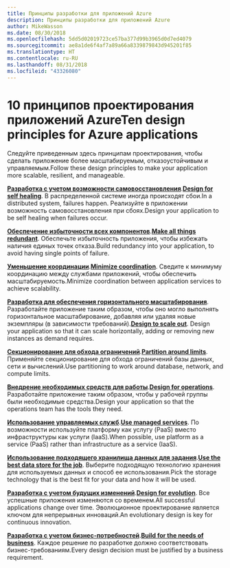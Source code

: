 ```yaml
---
title: Принципы разработки для приложений Azure
description: Принципы разработки для приложений Azure
author: MikeWasson
ms.date: 08/30/2018
ms.openlocfilehash: 5dd5d02019723ce57ba377d99b3965d0d7ed4079
ms.sourcegitcommit: ae8a1de6f4af7a89a66a8339879843d945201f85
ms.translationtype: HT
ms.contentlocale: ru-RU
ms.lasthandoff: 08/31/2018
ms.locfileid: "43326080"
---
```

# <a name="ten-design-principles-for-azure-applications"></a><span data-ttu-id="1bebf-103">10 принципов проектирования приложений Azure</span><span class="sxs-lookup"><span data-stu-id="1bebf-103">Ten design principles for Azure applications</span></span>

<span data-ttu-id="1bebf-104">Следуйте приведенным здесь принципам проектирования, чтобы сделать приложение более масштабируемым, отказоустойчивым и управляемым.</span><span class="sxs-lookup"><span data-stu-id="1bebf-104">Follow these design principles to make your application more scalable, resilient, and manageable.</span></span> 

<span data-ttu-id="1bebf-105">**[Разработка с учетом возможности самовосстановления](self-healing.md)**.</span><span class="sxs-lookup"><span data-stu-id="1bebf-105">**[Design for self healing](self-healing.md)**.</span></span> <span data-ttu-id="1bebf-106">В распределенной системе иногда происходят сбои.</span><span class="sxs-lookup"><span data-stu-id="1bebf-106">In a distributed system, failures happen.</span></span> <span data-ttu-id="1bebf-107">Реализуйте в приложении возможность самовосстановления при сбоях.</span><span class="sxs-lookup"><span data-stu-id="1bebf-107">Design your application to be self healing when failures occur.</span></span>

<span data-ttu-id="1bebf-108">**[Обеспечение избыточности всех компонентов](redundancy.md)**.</span><span class="sxs-lookup"><span data-stu-id="1bebf-108">**[Make all things redundant](redundancy.md)**.</span></span> <span data-ttu-id="1bebf-109">Обеспечьте избыточность приложения, чтобы избежать наличия единых точек отказа.</span><span class="sxs-lookup"><span data-stu-id="1bebf-109">Build redundancy into your application, to avoid having single points of failure.</span></span>
 
<span data-ttu-id="1bebf-110">**[Уменьшение координации](minimize-coordination.md)**.</span><span class="sxs-lookup"><span data-stu-id="1bebf-110">**[Minimize coordination](minimize-coordination.md)**.</span></span> <span data-ttu-id="1bebf-111">Сведите к минимуму координацию между службами приложений, чтобы обеспечить масштабируемость.</span><span class="sxs-lookup"><span data-stu-id="1bebf-111">Minimize coordination between application services to achieve scalability.</span></span>
 
<span data-ttu-id="1bebf-112">**[Разработка для обеспечения горизонтального масштабирования](scale-out.md)**. Разработайте приложение таким образом, чтобы оно могло выполнять горизонтальное масштабирование, добавляя или удаляя новые экземпляры (в зависимости требований).</span><span class="sxs-lookup"><span data-stu-id="1bebf-112">**[Design to scale out](scale-out.md)**. Design your application so that it can scale horizontally, adding or removing new instances as demand requires.</span></span>

<span data-ttu-id="1bebf-113">**[Секционирование для обхода ограничений](partition.md)**.</span><span class="sxs-lookup"><span data-stu-id="1bebf-113">**[Partition around limits](partition.md)**.</span></span> <span data-ttu-id="1bebf-114">Применяйте секционирование для обхода ограничений базы данных, сети и вычислений.</span><span class="sxs-lookup"><span data-stu-id="1bebf-114">Use partitioning to work around database, network, and compute limits.</span></span>

<span data-ttu-id="1bebf-115">**[Внедрение необходимых средств для работы](design-for-operations.md)**.</span><span class="sxs-lookup"><span data-stu-id="1bebf-115">**[Design for operations](design-for-operations.md)**.</span></span> <span data-ttu-id="1bebf-116">Разработайте приложение таким образом, чтобы у рабочей группы были необходимые средства.</span><span class="sxs-lookup"><span data-stu-id="1bebf-116">Design your application so that the operations team has the tools they need.</span></span>

<span data-ttu-id="1bebf-117">**[Использование управляемых служб](managed-services.md)**.</span><span class="sxs-lookup"><span data-stu-id="1bebf-117">**[Use managed services](managed-services.md)**.</span></span> <span data-ttu-id="1bebf-118">По возможности используйте платформу как услугу (PaaS) вместо инфраструктуры как услуги (IaaS).</span><span class="sxs-lookup"><span data-stu-id="1bebf-118">When possible, use platform as a service (PaaS) rather than infrastructure as a service (IaaS).</span></span>

<span data-ttu-id="1bebf-119">**[Использование подходящего хранилища данных для задания](use-the-best-data-store.md)**.</span><span class="sxs-lookup"><span data-stu-id="1bebf-119">**[Use the best data store for the job](use-the-best-data-store.md)**.</span></span> <span data-ttu-id="1bebf-120">Выберите подходящую технологию хранения для используемых данных и способ ее использования.</span><span class="sxs-lookup"><span data-stu-id="1bebf-120">Pick the storage technology that is the best fit for your data and how it will be used.</span></span> 
 
<span data-ttu-id="1bebf-121">**[Разработка с учетом будущих изменений](design-for-evolution.md)**.</span><span class="sxs-lookup"><span data-stu-id="1bebf-121">**[Design for evolution](design-for-evolution.md)**.</span></span> <span data-ttu-id="1bebf-122">Все успешные приложения изменяются со временем.</span><span class="sxs-lookup"><span data-stu-id="1bebf-122">All successful applications change over time.</span></span> <span data-ttu-id="1bebf-123">Эволюционное проектирование является ключом для непрерывных инноваций.</span><span class="sxs-lookup"><span data-stu-id="1bebf-123">An evolutionary design is key for continuous innovation.</span></span>

<span data-ttu-id="1bebf-124">**[Разработка с учетом бизнес-потребностей](build-for-business.md)**.</span><span class="sxs-lookup"><span data-stu-id="1bebf-124">**[Build for the needs of business](build-for-business.md)**.</span></span> <span data-ttu-id="1bebf-125">Каждое решение по разработке должно соответствовать бизнес-требованиям.</span><span class="sxs-lookup"><span data-stu-id="1bebf-125">Every design decision must be justified by a business requirement.</span></span>

